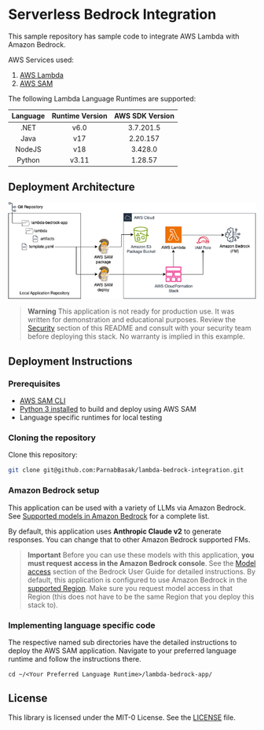 # Serverless Bedrock Integration
This sample repository has sample code to integrate AWS Lambda with Amazon Bedrock.

AWS Services used:
1. [AWS Lambda](https://aws.amazon.com/lambda/)
2. [AWS SAM](https://aws.amazon.com/serverless/sam/)

The following Lambda Language Runtimes are supported:

| Language | Runtime Version    | AWS SDK Version |
| :---:   | :---: | :---: |
| .NET  | v6.0   | 3.7.201.5 |
| Java | v17 | 2.20.157 |
| NodeJS | v18 | 3.428.0 |
| Python | v3.11 | 1.28.57 |

## Deployment Architecture

![Serverless Bedrpck Integration architecture](aws-sam-deployments.png "Serverless Bedrpck Integration architecture")

> **Warning**
> This application is not ready for production use. It was written for demonstration and educational purposes. Review the [Security](#security) section of this README and consult with your security team before deploying this stack. No warranty is implied in this example.

## Deployment Instructions

### Prerequisites

- [AWS SAM CLI](https://docs.aws.amazon.com/serverless-application-model/latest/developerguide/install-sam-cli.html)
- [Python 3 installed](https://www.python.org/downloads/) to build and deploy using AWS SAM
- Language specific runtimes for local testing

### Cloning the repository

Clone this repository:

```bash
git clone git@github.com:ParnabBasak/lambda-bedrock-integration.git
```

### Amazon Bedrock setup

This application can be used with a variety of LLMs via Amazon Bedrock. See [Supported models in Amazon Bedrock](https://docs.aws.amazon.com/bedrock/latest/userguide/what-is-service.html#models-supported) for a complete list.

By default, this application uses **Anthropic Claude v2** to generate responses. You can change that to other Amazon Bedrock supported FMs.

> **Important**
> Before you can use these models with this application, **you must request access in the Amazon Bedrock console**. See the [Model access](https://docs.aws.amazon.com/bedrock/latest/userguide/model-access.html) section of the Bedrock User Guide for detailed instructions.
> By default, this application is configured to use Amazon Bedrock in the [supported Region](https://docs.aws.amazon.com/bedrock/latest/userguide/endpointsTable.html). Make sure you request model access in that Region (this does not have to be the same Region that you deploy this stack to).

### Implementing language specific code

The respective named sub directories have the detailed instructions to deploy the AWS SAM application. Navigate to your preferred language runtime and follow the instructions there.

```
cd ~/<Your Preferred Language Runtime>/lambda-bedrock-app/
```

## License

This library is licensed under the MIT-0 License. See the [LICENSE](LICENSE) file.
